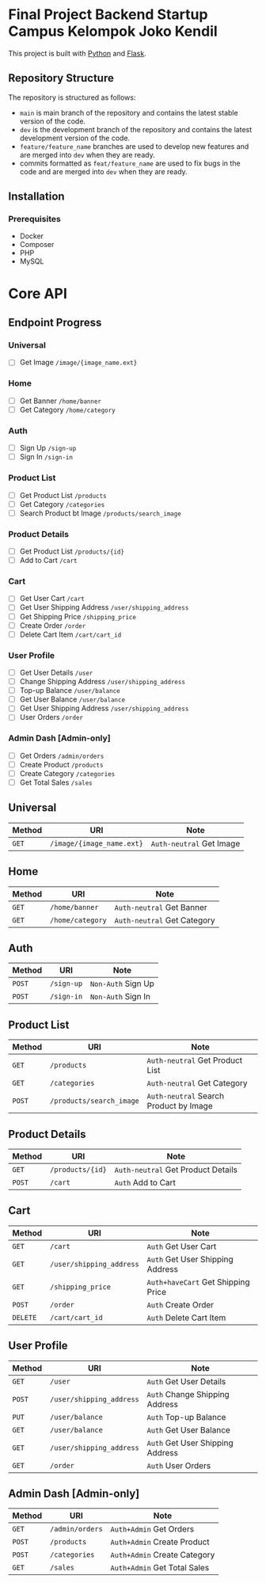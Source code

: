 # Final Project Backend Startup Campus Kelompok Joko Kendil

This project is built with [Python](https://www.python.org/) and [Flask](https://flask.palletsprojects.com/en/2.2.x/).

## Repository Structure

The repository is structured as follows:

- `main` is main branch of the repository and contains the latest stable version of the code.
- `dev` is the development branch of the repository and contains the latest development version of the code.
- `feature/feature_name` branches are used to develop new features and are merged into `dev` when they are ready.
- commits formatted as `feat/feature_name` are used to fix bugs in the code and are merged into `dev` when they are ready.

## Installation

### Prerequisites

- Docker
- Composer
- PHP
- MySQL

# Core API

## Endpoint Progress

### Universal

-   [ ] Get Image `/image/{image_name.ext}`

### Home

-   [ ] Get Banner `/home/banner`
-   [ ] Get Category `/home/category`

### Auth

-   [ ] Sign Up `/sign-up`
-   [ ] Sign In `/sign-in`

### Product List

-   [ ] Get Product List `/products`
-   [ ] Get Category `/categories`
-   [ ] Search Product bt Image `/products/search_image`

### Product Details

-   [ ] Get Product List `/products/{id}`
-   [ ] Add to Cart `/cart`

### Cart

-   [ ] Get User Cart `/cart`
-   [ ] Get User Shipping Address `/user/shipping_address`
-   [ ] Get Shipping Price `/shipping_price`
-   [ ] Create Order `/order`
-   [ ] Delete Cart Item `/cart/cart_id`

### User Profile

-   [ ] Get User Details `/user`
-   [ ] Change Shipping Address `/user/shipping_address`
-   [ ] Top-up Balance `/user/balance`
-   [ ] Get User Balance `/user/balance`
-   [ ] Get User Shipping Address `/user/shipping_address`
-   [ ] User Orders `/order`

### Admin Dash [Admin-only]

-   [ ] Get Orders `/admin/orders`
-   [ ] Create Product `/products`
-   [ ] Create Category `/categories`
-   [ ] Get Total Sales `/sales`

## Universal

| Method | URI                       | Note                     |
| ------ | ------------------------- | ------------------------ |
| `GET`  | `/image/{image_name.ext}` | `Auth-neutral` Get Image |

## Home

| Method | URI              | Note                        |
| ------ | ---------------- | --------------------------- |
| `GET`  | `/home/banner`   | `Auth-neutral` Get Banner   |
| `GET`  | `/home/category` | `Auth-neutral` Get Category |

## Auth

| Method | URI        | Note               |
| ------ | ---------- | ------------------ |
| `POST` | `/sign-up` | `Non-Auth` Sign Up |
| `POST` | `/sign-in` | `Non-Auth` Sign In |

## Product List

| Method | URI                      | Note                                   |
| ------ | ------------------------ | -------------------------------------- |
| `GET`  | `/products`              | `Auth-neutral` Get Product List        |
| `GET`  | `/categories`            | `Auth-neutral` Get Category            |
| `POST` | `/products/search_image` | `Auth-neutral` Search Product by Image |

## Product Details

| Method | URI              | Note                               |
| ------ | ---------------- | ---------------------------------- |
| `GET`  | `/products/{id}` | `Auth-neutral` Get Product Details |
| `POST` | `/cart`          | `Auth` Add to Cart                 |

## Cart

| Method   | URI                      | Note                               |
| -------- | ------------------------ | ---------------------------------- |
| `GET`    | `/cart`                  | `Auth` Get User Cart               |
| `GET`    | `/user/shipping_address` | `Auth` Get User Shipping Address   |
| `GET`    | `/shipping_price`        | `Auth+haveCart` Get Shipping Price |
| `POST`   | `/order`                 | `Auth` Create Order                |
| `DELETE` | `/cart/cart_id`          | `Auth` Delete Cart Item            |

## User Profile

| Method | URI                      | Note                             |
| ------ | ------------------------ | -------------------------------- |
| `GET`  | `/user`                  | `Auth` Get User Details          |
| `POST` | `/user/shipping_address` | `Auth` Change Shipping Address   |
| `PUT`  | `/user/balance`          | `Auth` Top-up Balance            |
| `GET`  | `/user/balance`          | `Auth` Get User Balance          |
| `GET`  | `/user/shipping_address` | `Auth` Get User Shipping Address |
| `GET`  | `/order`                 | `Auth` User Orders               |

## Admin Dash [Admin-only]

| Method | URI             | Note                         |
| ------ | --------------- | ---------------------------- |
| `GET`  | `/admin/orders` | `Auth+Admin` Get Orders      |
| `POST` | `/products`     | `Auth+Admin` Create Product  |
| `POST` | `/categories`   | `Auth+Admin` Create Category |
| `GET`  | `/sales`        | `Auth+Admin` Get Total Sales |
